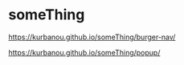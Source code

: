 # someThing
https://kurbanou.github.io/someThing/burger-nav/

https://kurbanou.github.io/someThing/popup/
